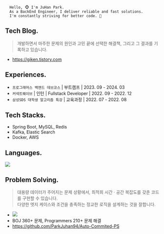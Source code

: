 <br>

```
  Hello, 🐵 I'm JuHan Park.
  As a BackEnd Engineer, I deliver reliable and fast solutions.
  I'm constantly striving for better code. 👀
```

## Tech Blog.
> 개발하면서 마주한 문제의 원인과 고민 끝에 선택한 해결책, 그리고 그 결과를 기록하고 있습니다.
- https://giken.tistory.com <br>

## Experiences.
- `프로그래머스 백엔드 데브코스` | 부트캠프 | 2023. 09 - 2024. 03
- `커넥트웨이브` | 인턴 | Fullstack Developer | 2022. 09 - 2022. 12
- `삼성SDS 대학생 알고리즘 특강` | 교육과정 | 2022. 07 - 2022. 08

## Tech Stacks.
- Spring Boot, MySQL, Redis
- Kafka, Elastic Search
- Docker, AWS 

## Languages.
<img src="https://github-readme-stats.vercel.app/api/top-langs/?username=ParkJuhan94&theme=dracula&exclude_repo=Computer-Science-Engineering&layout=compact&langs_count=10"/>

## Problem Solving.
> 대용량 데이터가 주어지는 문제 상황에서, 최적희 시간 · 공간 복잡도를 갖춘 코드를 구현할 수 있습니다. <br>
> 다양한 엣지 케이스와 조건을 충족하는 정교한 로직을 설계하는 것을 잘합니다.
- <a href="https://solved.ac/zoox2"><img src="http://mazassumnida.wtf/api/mini/generate_badge?boj=zoox2&timestamp={System.currentTimeMillis()}"/></a><br>
- BOJ 360+ 문제, Programmers 210+ 문제 해결
- https://github.com/ParkJuhan94/Auto-Commited-PS
